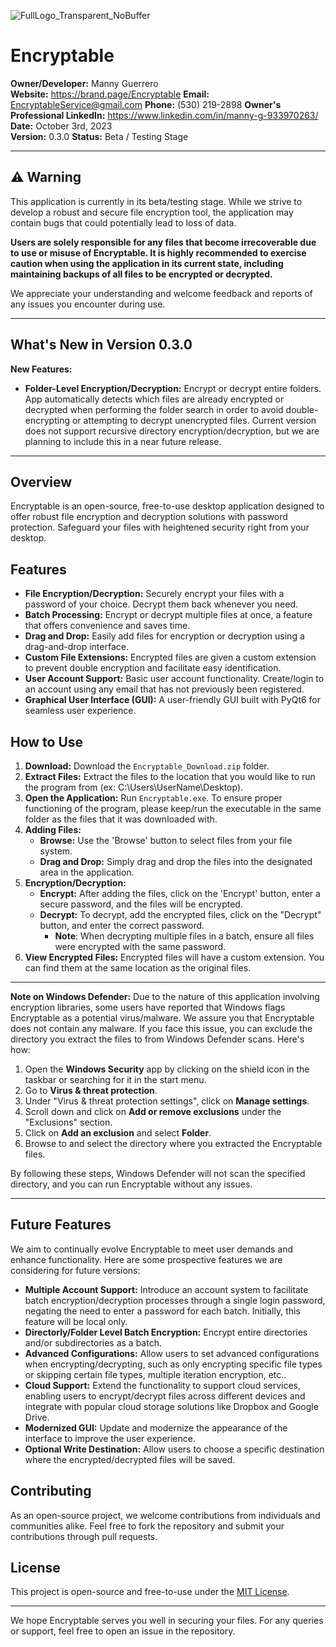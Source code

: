 ![FullLogo_Transparent_NoBuffer](https://github.com/mguerrero1995/Encryptable/assets/51759047/4c4baaec-7d7d-402d-ac63-ad789f3a9409)
# Encryptable


**Owner/Developer:** Manny Guerrero  
**Website:** https://brand.page/Encryptable
**Email:** EncryptableService@gmail.com
**Phone:** (530) 219-2898
**Owner's Professional LinkedIn:** https://www.linkedin.com/in/manny-g-933970263/
**Date:** October 3rd, 2023  
**Version:** 0.3.0
**Status:** Beta / Testing Stage

---

## ⚠️ Warning

This application is currently in its beta/testing stage. While we strive to develop a robust and secure file encryption tool, the application may contain bugs that could potentially lead to loss of data. 

**Users are solely responsible for any files that become irrecoverable due to use or misuse of Encryptable. It is highly recommended to exercise caution when using the application in its current state, including maintaining backups of all files to be encrypted or decrypted.**

We appreciate your understanding and welcome feedback and reports of any issues you encounter during use.

---

## What's New in Version 0.3.0

**New Features:**
- **Folder-Level Encryption/Decryption:** Encrypt or decrypt entire folders. App automatically detects which files are already encrypted or decrypted when performing the folder search in order to avoid double-encrypting or attempting to decrypt unencrypted files. Current version does not support recursive directory encryption/decryption, but we are planning to include this in a near future release.

---

## Overview

Encryptable is an open-source, free-to-use desktop application designed to offer robust file encryption and decryption solutions with password protection. Safeguard your files with heightened security right from your desktop.

## Features

- **File Encryption/Decryption:** Securely encrypt your files with a password of your choice. Decrypt them back whenever you need.
- **Batch Processing:** Encrypt or decrypt multiple files at once, a feature that offers convenience and saves time.
- **Drag and Drop:** Easily add files for encryption or decryption using a drag-and-drop interface.
- **Custom File Extensions:** Encrypted files are given a custom extension to prevent double encryption and facilitate easy identification.
- **User Account Support:** Basic user account functionality. Create/login to an account using any email that has not previously been registered.
- **Graphical User Interface (GUI):** A user-friendly GUI built with PyQt6 for seamless user experience.

## How to Use

1. **Download:** Download the `Encryptable_Download.zip` folder.
2. **Extract Files:** Extract the files to the location that you would like to run the program from (ex: C:\Users\UserName\Desktop).
3. **Open the Application:** Run `Encryptable.exe`. To ensure proper functioning of the program, please keep/run the executable in the same folder as the files that it was downloaded with.
4. **Adding Files:**
    - **Browse:** Use the 'Browse' button to select files from your file system.
    - **Drag and Drop:** Simply drag and drop the files into the designated area in the application.
5. **Encryption/Decryption:**
    - **Encrypt:** After adding the files, click on the 'Encrypt' button, enter a secure password, and the files will be encrypted.
    - **Decrypt:** To decrypt, add the encrypted files, click on the "Decrypt" button, and enter the correct password.
        - **Note**: When decrypting multiple files in a batch, ensure all files were encrypted with the same password.
6. **View Encrypted Files:** Encrypted files will have a custom extension. You can find them at the same location as the original files.

---

**Note on Windows Defender:** Due to the nature of this application involving encryption libraries, some users have reported that Windows flags Encryptable as a potential virus/malware. We assure you that Encryptable does not contain any malware. If you face this issue, you can exclude the directory you extract the files to from Windows Defender scans. Here's how:

1. Open the **Windows Security** app by clicking on the shield icon in the taskbar or searching for it in the start menu.
2. Go to **Virus & threat protection**.
3. Under "Virus & threat protection settings", click on **Manage settings**.
4. Scroll down and click on **Add or remove exclusions** under the "Exclusions" section.
5. Click on **Add an exclusion** and select **Folder**.
6. Browse to and select the directory where you extracted the Encryptable files.

By following these steps, Windows Defender will not scan the specified directory, and you can run Encryptable without any issues.

---
## Future Features

We aim to continually evolve Encryptable to meet user demands and enhance functionality. Here are some prospective features we are considering for future versions:

- **Multiple Account Support:** Introduce an account system to facilitate batch encryption/decryption processes through a single login password, negating the need to enter a password for each batch. Initially, this feature will be local only.
- **Directorly/Folder Level Batch Encryption:** Encrypt entire directories and/or subdirectories as a batch.
- **Advanced Configurations:** Allow users to set advanced configurations when encrypting/decrypting, such as only encrypting specific file types or skipping certain file types, multiple iteration encryption, etc..
- **Cloud Support:** Extend the functionality to support cloud services, enabling users to encrypt/decrypt files across different devices and integrate with popular cloud storage solutions like Dropbox and Google Drive.
- **Modernized GUI:** Update and modernize the appearance of the interface to improve the user experience.
- **Optional Write Destination:** Allow users to choose a specific destination where the encrypted/decrypted files will be saved.

## Contributing

As an open-source project, we welcome contributions from individuals and communities alike. Feel free to fork the repository and submit your contributions through pull requests.

## License

This project is open-source and free-to-use under the [MIT License](https://opensource.org/licenses/MIT).

---

We hope Encryptable serves you well in securing your files. For any queries or support, feel free to open an issue in the repository.
